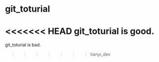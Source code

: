 # git_toturial
<<<<<<< HEAD
git_toturial is good.  
=======
git_toturial is bad.
>>>>>>> tianyi_dev
